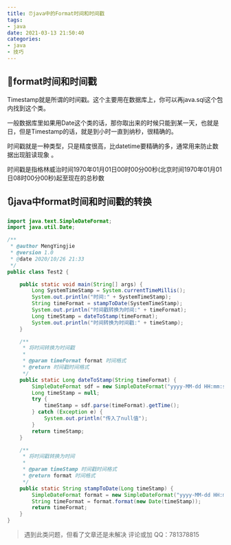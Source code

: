 ```yaml
---
title: ⏰java中的Format时间和时间戳
tags: 
- java
date: 2021-03-13 21:50:40
categories:
- java
- 技巧
---
```


## 🧐format时间和时间戳

Timestamp就是所谓的时间戳。这个主要用在数据库上，你可以再java.sql这个包内找到这个类。

一般数据库里如果用Date这个类的话，那你取出来的时候只能到某一天，也就是日，但是Timestamp的话，就是到小时一直到纳秒，很精确的。

时间戳就是一种类型，只是精度很高，比datetime要精确的多，通常用来防止数据出现脏读现象 。

时间戳是指格林威治时间1970年01月01日00时00分00秒(北京时间1970年01月01日08时00分00秒)起至现在的总秒数

## 🔃java中format时间和时间戳的转换

```java
import java.text.SimpleDateFormat;
import java.util.Date;

/**
 * @author MengYingjie
 * @version 1.0
 * @date 2020/10/26 21:33
 */
public class Test2 {

    public static void main(String[] args) {
        Long SystemTimeStamp = System.currentTimeMillis();
        System.out.println("时间:" + SystemTimeStamp);
        String timeFormat = stampToDate(SystemTimeStamp);
        System.out.println("时间戳转换为时间:" + timeFormat);
        Long timeStamp = dateToStamp(timeFormat);
        System.out.println("时间转换为时间戳:" + timeStamp);
    }

    /**
     * 将时间转换为时间戳
     *
     * @param timeFormat format 时间格式
     * @return 时间戳时间格式
     */
    public static Long dateToStamp(String timeFormat) {
        SimpleDateFormat sdf = new SimpleDateFormat("yyyy-MM-dd HH:mm:ss");
        Long timeStamp = null;
        try {
            timeStamp = sdf.parse(timeFormat).getTime();
        } catch (Exception e) {
            System.out.println("传入了null值");
        }
        return timeStamp;
    }

    /**
     * 将时间戳转换为时间
     *
     * @param timeStamp 时间戳时间格式
     * @return format 时间格式
     */
    public static String stampToDate(Long timeStamp) {
        SimpleDateFormat format = new SimpleDateFormat("yyyy-MM-dd HH:mm:ss");
        String timeFormat = format.format(new Date(timeStamp));
        return timeFormat;
    }
}
```
> 遇到此类问题，但看了文章还是未解决
> 评论或加 QQ：781378815
